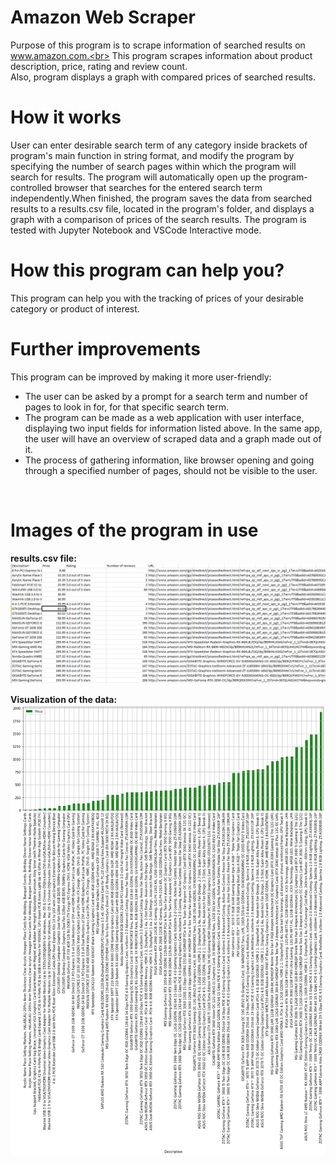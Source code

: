 # Amazon Web Scraper
Purpose of this program is to scrape information of searched results on www.amazon.com.<br>
This program scrapes information about product description, price, rating and review count.<br>
Also, program displays a graph with compared prices of searched results.<br>

# How it works
User can enter desirable search term of any category inside brackets of program's main function in string format, and modify the program by specifying the number of search pages within which the program will search for results. The program will automatically open up the program-controlled browser that searches for the entered search term independently.When finished, the program saves the data from searched results to a results.csv file, located in the program's folder, and displays a graph with a comparison of prices of the search results. The program is tested with Jupyter Notebook and VSCode Interactive mode.<br>

# How this program can help you?
This program can help you with the tracking of prices of your desirable category or product of interest.<br>

# Further improvements
This program can be improved by making it more user-friendly:
<ul>
  <li> The user can be asked by a prompt for a search term and number of pages to look in for, for that specific search term. </li>
  <li> The program can be made as a web application with user interface, displaying two input fields for information listed above. In the same app, the user will have an overview of scraped data and a graph made out of it.</li>
  <li> The process of gathering information, like browser opening and going through a specified number of pages, should not be visible to the user. </li>
</ul>
<br>

# Images of the program in use

<b>results.csv file:<b>
<img src="./images/results.PNG"><br>

<b>Visualization of the data:<b>
<img src="./images/graph.png"><br>
